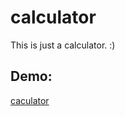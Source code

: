 ﻿# calculator
 
 This is just a calculator. :)
 
## Demo: 
[caculator](https://calculator-ali.netlify.app/)
